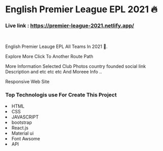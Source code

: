 # English Premier League EPL 2021 🔥
### Live link : https://premier-league-2021.netlify.app/
<br>

<p>English Premier Leauge EPL All Teams In 2021 🤗.</p>
<p>Explore More Click To Another Route Path </p>
<p>More Information Selected Club Photos country founded social link Description and etc etc etc And Moreee Info ..</p> 
<p>Responsive Web Site</p>

### Top Technologis use For Create This Project
<li>HTML</li>
<li>CSS</li>
<li>JAVASCRIPT</li>
<li>bootstrap</li>
<li>React.js</li>
<li>Material ui</li>
<li>Font Awsome</li>
<li>API</li>
